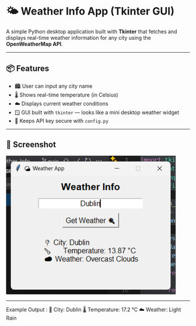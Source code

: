 # 🌤 Weather Info App (Tkinter GUI)

A simple Python desktop application built with **Tkinter** that fetches and displays real-time weather information for any city using the **OpenWeatherMap API**.

---

## 📦 Features

- 🏙️ User can input any city name
- 🌡️ Shows real-time temperature (in Celsius)
- ☁️ Displays current weather conditions
- 🪟 GUI built with `tkinter` — looks like a mini desktop weather widget
- 🔐 Keeps API key secure with `config.py`

---

## 📸 Screenshot

![Weather App GUI](/Assests/Sample_output.png)  

---

Example Output :
📍 City: Dublin
🌡️ Temperature: 17.2 °C
☁️ Weather: Light Rain
